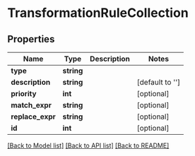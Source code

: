 # TransformationRuleCollection

## Properties
Name | Type | Description | Notes
------------ | ------------- | ------------- | -------------
**type** | **string** |  | 
**description** | **string** |  | [default to '']
**priority** | **int** |  | [optional] 
**match_expr** | **string** |  | [optional] 
**replace_expr** | **string** |  | [optional] 
**id** | **int** |  | [optional] 

[[Back to Model list]](../README.md#documentation-for-models) [[Back to API list]](../README.md#documentation-for-api-endpoints) [[Back to README]](../README.md)


